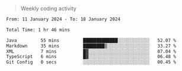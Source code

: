 > Weekly coding activity
<!--START_SECTION:waka-->

```txt
From: 11 January 2024 - To: 18 January 2024

Total Time: 1 hr 46 mins

Java         55 mins         █████████████░░░░░░░░░░░░   52.07 %
Markdown     35 mins         ████████▒░░░░░░░░░░░░░░░░   33.27 %
XML          7 mins          █▓░░░░░░░░░░░░░░░░░░░░░░░   07.04 %
TypeScript   6 mins          █▓░░░░░░░░░░░░░░░░░░░░░░░   06.48 %
Git Config   0 secs          ░░░░░░░░░░░░░░░░░░░░░░░░░   00.45 %
```

<!--END_SECTION:waka-->

